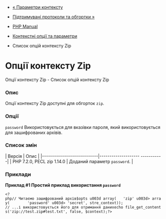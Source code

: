 - [« Параметри контексту](context.params.md)
- [Підтримувані протоколи та обгортки »](wrappers.md)

- [PHP Manual](index.md)
- [Контекстні опції та параметри](context.md)
- Список опцій контексту Zip

# Опції контексту Zip

Опції контексту Zip - Список опцій контексту Zip

### Опис

Опції контексту Zip доступні для обгорток `zip`.

### Опції

`password`
Використовується для вказівки пароля, який використовується для зашифрованих
архівів.

### Список змін

| Версія | Опис |
|----------------------------|-------------------- -----------|
| PHP 7.2.0, PECL zip 1.14.0 | Доданий параметр `password`. |

### Приклади

**Приклад #1 Простий приклад використання `password`**

` <?php// Читаємо зашифрований архів$opts u003d array(   'zip' u003d> array(        'password' u003d> 'secret', stre_context)); // ...і використовується його для отримання данихecho file_get_contents('zip://test.zip#test.txt', false, $context);?> `

